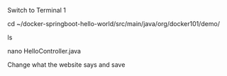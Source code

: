 Switch to Terminal 1

cd ~/docker-springboot-hello-world/src/main/java/org/docker101/demo/

ls

nano HelloController.java

Change what the website says and save




